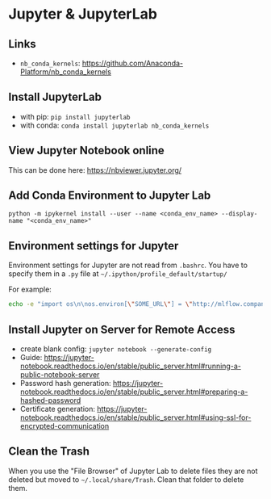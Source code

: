# Jupyter & JupyterLab

## Links
- `nb_conda_kernels`: <https://github.com/Anaconda-Platform/nb_conda_kernels>

## Install JupyterLab
- with pip: `pip install jupyterlab`
- with conda: `conda install jupyterlab nb_conda_kernels`

## View Jupyter Notebook online
This can be done here: <https://nbviewer.jupyter.org/>

## Add Conda Environment to Jupyter Lab
`python -m ipykernel install --user --name <conda_env_name>
--display-name "<conda_env_name>"`

## Environment settings for Jupyter
Environment settings for Jupyter are not read from `.bashrc`. You have to
specify them in a `.py` file at `~/.ipython/profile_default/startup/`

For example:
```bash
echo -e "import os\n\nos.environ[\"SOME_URL\"] = \"http://mlflow.company.tld:5000\"" > ~/.ipython/profile_default/startup/set_env.py
```
## Install Jupyter on Server for Remote Access
- create blank config: `jupyter notebook --generate-config`
- Guide: https://jupyter-notebook.readthedocs.io/en/stable/public_server.html#running-a-public-notebook-server
- Password hash generation: https://jupyter-notebook.readthedocs.io/en/stable/public_server.html#preparing-a-hashed-password
- Certificate generation: https://jupyter-notebook.readthedocs.io/en/stable/public_server.html#using-ssl-for-encrypted-communication

## Clean the Trash
When you use the "File Browser" of Jupyter Lab to delete files they are not deleted but moved to `~/.local/share/Trash`. Clean that folder to delete them.
